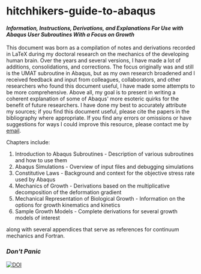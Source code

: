 # hitchhikers-guide-to-abaqus
#### _Information, Instructions, Derivations, and Explanations For Use with Abaqus User Subroutines With a Focus on Growth_

This document was born as a compilation of notes and derivations recorded in LaTeX during my doctoral research on the mechanics of the developing human brain.  Over the years and several versions, I have made a lot of additions, consolidations, and corrections.  The focus originally was and still is the UMAT subroutine in Abaqus, but as my own research broadened and I received feedback and input from colleagues, collaborators, and other researchers who found this document useful, I have made some attempts to be more comprehensive.  Above all, my goal is to present in writing a coherent explanation of some of Abaqus' more esoteric quirks for the benefit of future researchers.  I have done my best to accurately attribute my sources; if you find this document useful, please cite the papers in the bibliography where appropriate.  If you find any errors or omissions or have suggestions for ways I could improve this resource, please contact me by [email](maria-holl@nd.edu).

Chapters include:
1. Introduction to Abaqus Subroutines -  Description of various subroutines and how to use them 
2. Abaqus Simulations -  Overview of input files and debugging simulations 
3. Constitutive Laws -  Background and context for the objective stress rate used by Abaqus 
4. Mechanics of Growth -  Derivations based on the multiplicative decomposition of the deformation gradient 
5. Mechanical Representation of Biological Growth -  Information on the options for growth kinematics and kinetics 
6. Sample Growth Models -  Complete derivations for several growth models of interest 

along with several appendices that serve as references for continuum mechanics and Fortran.

### _Don't Panic_

[![DOI](https://zenodo.org/badge/102392502.svg)](https://zenodo.org/badge/latestdoi/102392502)
